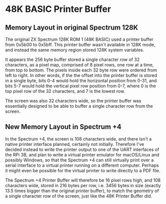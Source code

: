 # 48K BASIC Printer Buffer

## Memory Layout in original Spectrum 128K

The original ZX Spectrum 128K ROM 1 (48K BASIC) used a printer buffer from
0x5b00 to 0x5bff. This printer buffer wasn't available in 128K mode, and
instead the same memory region stored 128K system variables.

It appears the 256 byte buffer stored a single character row of 32 characters,
as a pixel map, comprised of 8 pixel rows, one row at a time, from top to
bottom. The pixels inside each 32 byte row were ordered from left to right. In
other words, if the the offset into the printer buffer is stored in a single
byte, bits 0-4 would hold the horizontal position from 0-31, and bits 5-7 would
hold the vertical pixel row position from 0-7, where 0 is the top pixel row of
the 32 characters, and 7 is the lowest row.

The screen was also 32 characters wide, so the printer buffer was essentially
designed to be able to buffer a single character row from the screen.

## New Memory Layout in Spectrum +4

In the Spectrum +4, the screen is 108 characters wide, and there isn't a
native printer interface planned, certainly not initially. Therefore I've
decided instead to write the printer output to one of the UART interfaces of
the RPi 3B, and plan to write a virtual printer emulator for macOS/Linux and
possibly Windows, so that the Spectrum +4 can still virtually print over a
serial interface to a virtual printer running on a different computer.
Perhaps it might even be possible for the virtual printer to write directly
to a PDF file.

The Spectrum +4 Printer Buffer will therefore be 16 pixel rows high, and 108
characters wide, stored in 216 bytes per row, i.e. 3456 bytes in size (exactly
13.5 times bigger than the original printer buffer), to match the geometry of a
single character row of the screen, just like the 48K Printer Buffer did.
